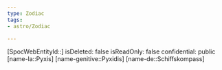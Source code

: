 ```yaml
---
type: Zodiac
tags:
- astro/Zodiac

---
```

[SpocWebEntityId::]
isDeleted: false
isReadOnly: false
confidential: public
[name-la::Pyxis]
[name-genitive::Pyxidis]
[name-de::Schiffskompass]
